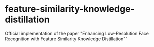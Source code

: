 # feature-similarity-knowledge-distillation
Official implementation of the paper "Enhancing Low-Resolution Face Recognition with Feature Similarity Knowledge Distillation""
